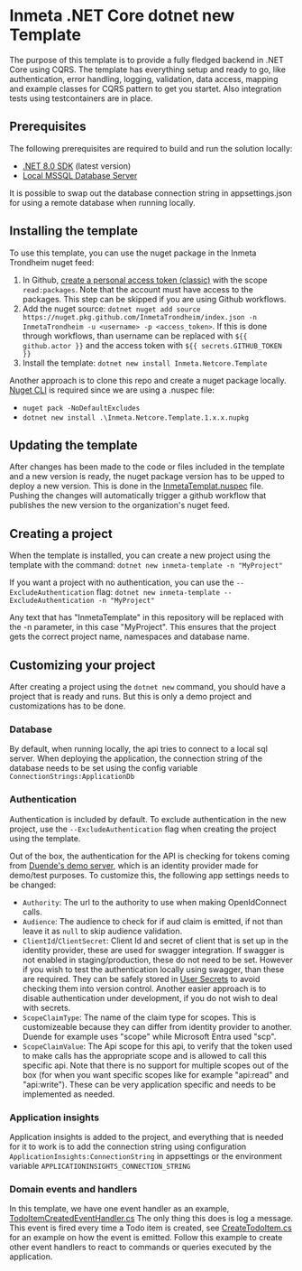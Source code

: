 # Inmeta .NET Core dotnet new Template

The purpose of this template is to provide a fully fledged backend in .NET Core using CQRS. The template has everything setup and ready to go, like authentication, error handling, logging, validation, data access, mapping and example classes for CQRS pattern to get you startet. Also integration tests using testcontainers are in place.

## Prerequisites

The following prerequisites are required to build and run the solution locally:

- [.NET 8.0 SDK](https://dotnet.microsoft.com/download/dotnet/8.0) (latest version)
- [Local MSSQL Database Server](https://www.microsoft.com/en-us/sql-server/sql-server-downloads)

It is possible to swap out the database connection string in appsettings.json for using a remote database when running locally.

## Installing the template

To use this template, you can use the nuget package in the Inmeta Trondheim nuget feed:
1. In Github, [create a personal access token (classic)](https://docs.github.com/en/authentication/keeping-your-account-and-data-secure/managing-your-personal-access-tokens#creating-a-personal-access-token-classic) with the scope ```read:packages```. Note that the account must have access to the packages. This step can be skipped if you are using Github workflows.
2. Add the nuget source:
```dotnet nuget add source https://nuget.pkg.github.com/InmetaTrondheim/index.json -n InmetaTrondheim -u <username> -p <access_token>```.
If this is done through workflows, than username can be replaced with ```${{ github.actor }}``` and the access token with ```${{ secrets.GITHUB_TOKEN }} ```
3. Install the template:
```dotnet new install Inmeta.Netcore.Template```

Another approach is to clone this repo and create a nuget package locally. [Nuget CLI](https://learn.microsoft.com/en-us/nuget/reference/nuget-exe-cli-reference?tabs=windows#installing-nugetexe) is required since we are using a .nuspec file:

- ```nuget pack -NoDefaultExcludes```
- ```dotnet new install .\Inmeta.Netcore.Template.1.x.x.nupkg```

## Updating the template

After changes has been made to the code or files included in the template and a new version is ready, the nuget package version has to be upped to deploy a new version. This is done in the [InmetaTemplat.nuspec](./InmetaTemplate.nuspec) file. Pushing the changes will automatically trigger a github workflow that publishes the new version to the organization's nuget feed.

## Creating a project

When the template is installed, you can create a new project using the template with the command:
```dotnet new inmeta-template -n "MyProject"```

If you want a project with no authentication, you can use the ```--ExcludeAuthentication``` flag:
```dotnet new inmeta-template --ExcludeAuthentication -n "MyProject"```

Any text that has "InmetaTemplate" in this repository will be replaced with the -n parameter, in this case "MyProject". This ensures that the project gets the correct project name, namespaces and database name.

## Customizing your project

After creating a project using the ```dotnet new``` command, you should have a project that is ready and runs. But this is only a demo project and customizations has to be done.

### Database

By default, when running locally, the api tries to connect to a local sql server. When deploying the application, the connection string of the database needs to be set using the config variable ```ConnectionStrings:ApplicationDb```

### Authentication

Authentication is included by default. To exclude authentication in the new project, use the ```--ExcludeAuthentication``` flag when creating the project using the template.

Out of the box, the authentication for the API is checking for tokens coming from [Duende's demo server](https://demo.duendesoftware.com/), which is an identity provider made for demo/test purposes.
To customize this, the following app settings needs to be changed:
- ```Authority```: The url to the authority to use when making OpenIdConnect calls.
- ```Audience```: The audience to check for if aud claim is emitted, if not than leave it as ```null``` to skip audience validation.
- ```ClientId```/```ClientSecret```: Client Id and secret of client that is set up in the identity provider, these are used for swagger integration. If swagger is not enabled in staging/production, these do not need to be set. However if you wish to test the authentication locally using swagger, than these are required. They can be safely stored in [User Secrets](https://learn.microsoft.com/en-us/aspnet/core/security/app-secrets?view=aspnetcore-8.0&tabs=windows) to avoid checking them into version control. Another easier approach is to disable authentication under development, if you do not wish to deal with secrets.
- ```ScopeClaimType```: The name of the claim type for scopes. This is customizeable because they can differ from identity provider to another. Duende for example uses "scope" while Microsoft Entra used "scp".
- ```ScopeClaimValue```: The Api scope for this api, to verify that the token used to make calls has the appropriate scope and is allowed to call this specific api. Note that there is no support for multiple scopes out of the box (for when you want specific scopes like for example "api:read" and "api:write"). These can be very application specific and needs to be implemented as needed.

### Application insights

Application insights is added to the project, and everything that is needed for it to work is to add the connection string using configuration ```ApplicationInsights:ConnectionString``` in appsettings or the environment variable ```APPLICATIONINSIGHTS_CONNECTION_STRING```

### Domain events and handlers

In this template, we have one event handler as an example, [TodoItemCreatedEventHandler.cs](./src/Application/TodoItems/EventHandlers/TodoItemCreatedEventHandler.cs) The only thing this does is log a message. This event is fired every time a Todo item is created, see [CreateTodoItem.cs](./src/Application/TodoItems/Commands/CreateTodoItem.cs) for an example on how the event is emitted. Follow this example to create other event handlers to react to commands or queries executed by the application.
